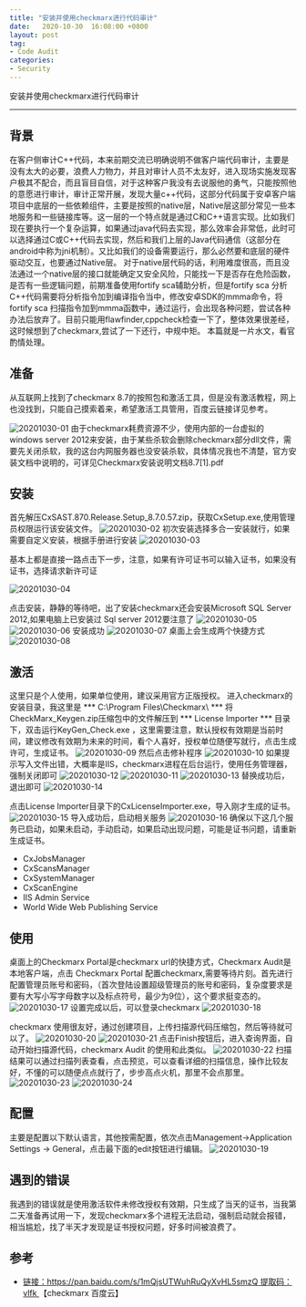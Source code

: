 ```yaml
---
title: "安装并使用checkmarx进行代码审计"
date:   2020-10-30  16:08:00 +0800
layout: post
tag:
- Code Audit
categories:
- Security
---
```


安装并使用checkmarx进行代码审计

-------
## 背景
在客户侧审计C++代码，本来前期交流已明确说明不做客户端代码审计，主要是没有太大的必要，浪费人力物力，并且对审计人员不太友好，进入现场实施发现客户极其不配合，而且盲目自信，对于这种客户我没有去说服他的勇气，只能按照他的意愿进行审计，审计正常开展，发现大量c++代码，这部分代码属于安卓客户端项目中底层的一些依赖组件，主要是按照的native层，Native层这部分常见一些本地服务和一些链接库等。这一层的一个特点就是通过C和C++语言实现。比如我们现在要执行一个复杂运算，如果通过java代码去实现，那么效率会非常低，此时可以选择通过C或C++代码去实现，然后和我们上层的Java代码通信（这部分在android中称为jni机制）。又比如我们的设备需要运行，那么必然要和底层的硬件驱动交互，也要通过Native层。
对于native层代码的话，利用难度很高，而且没法通过一个native层的接口就能确定又安全风险，只能找一下是否存在危险函数，是否有一些逻辑问题，前期准备使用fortify sca辅助分析，但是fortify sca 分析C++代码需要将分析指令加到编译指令当中，修改安卓SDK的mmma命令，将fortify sca 扫描指令加到mmma函数中，通过运行，会出现各种问题，尝试各种办法后放弃了。目前只能用flawfinder,cppcheck检查一下了，整体效果很差经，这时候想到了checkmarx,尝试了一下还行，中规中矩。
本篇就是一片水文，看官酌情处理。

## 准备
从互联网上找到了checkmarx 8.7的按照包和激活工具，但是没有激活教程，网上也没找到，只能自己摸索着来，希望激活工具管用，百度云链接详见参考。

![20201030-01](/images/20201030-01.png)
由于checkmarx耗费资源不少，使用内部的一台虚拟的windows server 2012来安装，由于某些杀软会删除checkmarx部分dll文件，需要先关闭杀软，我的这台内网服务器也没安装杀软，具体情况我也不清楚，官方安装文档中说明的，可详见Checkmarx安装说明文档8.7[1].pdf

## 安装
首先解压CxSAST.870.Release.Setup_8.7.0.57.zip，获取CxSetup.exe,使用管理员权限运行该安装文件。
![20201030-02](/images/20201030-02.png)
初次安装选择多合一安装就行，如果需要自定义安装，根据手册进行安装
![20201030-03](/images/20201030-03.png)

基本上都是直接一路点击下一步，注意，如果有许可证书可以输入证书，如果没有证书，选择请求新许可证

![20201030-04](/images/20201030-04.png)

点击安装，静静的等待吧，出了安装checkmarx还会安装Microsoft SQL Server 2012,如果电脑上已安装过 Sql server 2012要注意了
![20201030-05](/images/20201030-05.png)
![20201030-06](/images/20201030-06.png)
安装成功
![20201030-07](/images/20201030-07.png)
桌面上会生成两个快捷方式
![20201030-08](/images/20201030-08.png)

## 激活
这里只是个人使用，如果单位使用，建议采用官方正版授权。
进入checkmarx的安装目录，我这里是 *** C:\Program Files\Checkmarx\ *** 
将CheckMarx_Keygen.zip压缩包中的文件解压到 *** License Importer *** 目录下，双击运行KeyGen_Check.exe ，这里需要注意，默认授权有效期是当前时间，建议修改有效期为未来的时间，看个人喜好，授权单位随便写就行，点击生成许可，生成证书。
![20201030-09](/images/20201030-09.png)
然后点击修补程序
![20201030-10](/images/20201030-10.png)
如果提示写入文件出错，大概率是IIS，checkmarx进程在后台运行，使用任务管理器，强制关闭即可
![20201030-12](/images/20201030-12.png)
![20201030-11](/images/20201030-11.png)
![20201030-13](/images/20201030-13.png)
替换成功后，退出即可
![20201030-14](/images/20201030-14.png)

点击License Importer目录下的CxLicenseImporter.exe，导入刚才生成的证书。
![20201030-15](/images/20201030-15.png)
导入成功后，启动相关服务
![20201030-16](/images/20201030-16.png)
确保以下这几个服务已启动，如果未启动，手动启动，如果启动出现问题，可能是证书问题，请重新生成证书。

* CxJobsManager
* CxScansManager
* CxSystemManager
* CxScanEngine
* IIS Admin Service
* World Wide Web Publishing Service

## 使用
桌面上的Checkmarx Portal是checkmarx url的快捷方式，Checkmarx Audit是本地客户端，点击 Checkmarx Portal 配置checkmarx,需要等待片刻。首先进行配置管理员账号和密码，（首次登陆设置超级管理员的账号和密码，复杂度要求是要有大写小写字母数字以及标点符号，最少为9位），这个要求挺变态的。
![20201030-17](/images/20201030-17.png)
设置完成以后，可以登录checkmarx
![20201030-18](/images/20201030-18.png)

checkmarx 使用很友好，通过创建项目，上传扫描源代码压缩包，然后等待就可以了。
![20201030-20](/images/20201030-20.png)
![20201030-21](/images/20201030-21.png)
点击Finish按钮后，进入查询界面，自动开始扫描源代码，checkmarx Audit 的使用和此类似。
![20201030-22](/images/20201030-22.png)
扫描结果可以通过扫描列表查看，点击预览，可以查看详细的扫描信息，操作比较友好，不懂的可以随便点点就行了，步步高点火机，那里不会点那里。
![20201030-23](/images/20201030-23.png)
![20201030-24](/images/20201030-24.png)

## 配置
主要是配置以下默认语言，其他按需配置，依次点击Management->Application Settings -> General，点击最下面的edit按钮进行编辑。
![20201030-19](/images/20201030-19.png)

## 遇到的错误
我遇到的错误就是使用激活软件未修改授权有效期，只生成了当天的证书，当我第二天准备再试用一下，发现checkmarx多个进程无法启动，强制启动就会报错，相当尴尬，找了半天才发现是证书授权问题，好多时间被浪费了。

## 参考
- [链接：https://pan.baidu.com/s/1mQjsUTWuhRuQyXvHL5smzQ 提取码：vlfk ](https://pan.baidu.com/s/1mQjsUTWuhRuQyXvHL5smzQ)【checkmarx 百度云】